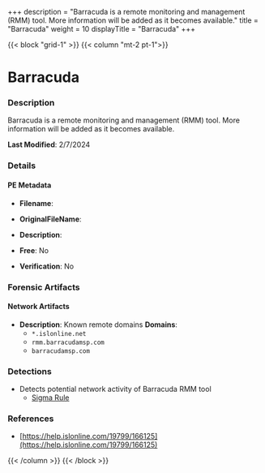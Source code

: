 +++
description = "Barracuda is a remote monitoring and management (RMM) tool. More information will be added as it becomes available."
title = "Barracuda"
weight = 10
displayTitle = "Barracuda"
+++


{{< block "grid-1" >}}
{{< column "mt-2 pt-1">}}

# Barracuda


### Description

Barracuda is a remote monitoring and management (RMM) tool. More information will be added as it becomes available.



**Last Modified**: 2/7/2024

### Details


#### PE Metadata
- **Filename**: 
- **OriginalFileName**: 
- **Description**: 


- **Free**: No

- **Verification**: No





### Forensic Artifacts




#### Network Artifacts
- **Description**: Known remote domains  **Domains**:
    - `*.islonline.net`
    - `rmm.barracudamsp.com`
    - `barracudamsp.com`


### Detections
- Detects potential network activity of Barracuda RMM tool
  - [Sigma Rule](https://github.com/magicsword-io/LOLRMM/blob/main/detections/sigma/barracuda_network_sigma.yml)

### References
- [https://help.islonline.com/19799/166125](https://help.islonline.com/19799/166125)



{{< /column >}}
{{< /block >}}
